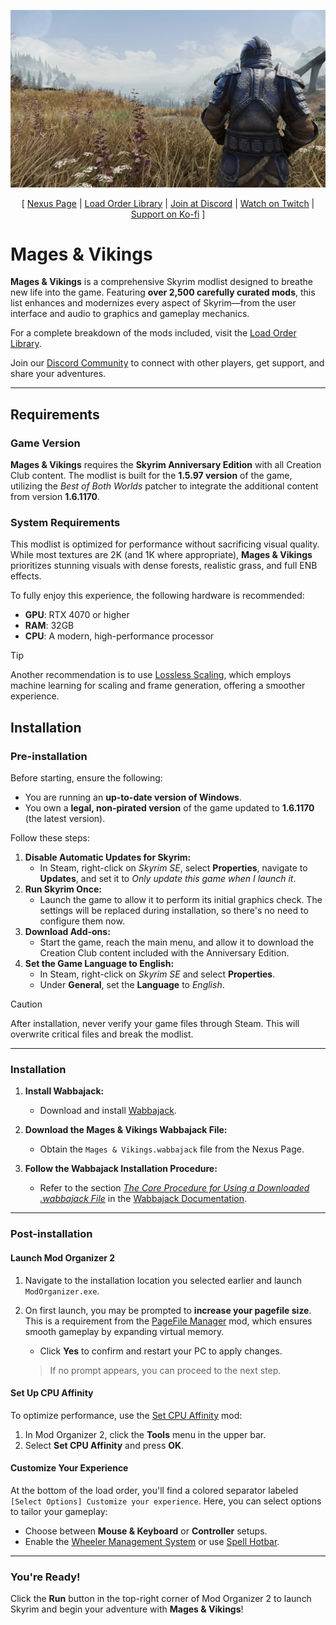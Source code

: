 ![](https://raw.githubusercontent.com/nicolasbertolino/Mages-Vikings/refs/heads/main/banner.jpg)

<p align="center">
  [ <a href="">Nexus Page</a> |
  <a href="https://loadorderlibrary.com/lists/mages-vikings">Load Order Library</a> |
  <a href="https://discord.gg/Newa3dj5pZ">Join at Discord</a> |
  <a href="">Watch on Twitch</a> |
  <a href="">Support on Ko-fi</a> ]
</p>


# Mages & Vikings
**Mages & Vikings** is a comprehensive Skyrim modlist designed to breathe new life into the game. Featuring **over 2,500 carefully curated mods**, this list enhances and modernizes every aspect of Skyrim—from the user interface and audio to graphics and gameplay mechanics. 

For a complete breakdown of the mods included, visit the [Load Order Library](https://loadorderlibrary.com/lists/mages-vikings).

Join our [Discord Community](https://discord.gg/Newa3dj5pZ) to connect with other players, get support, and share your adventures.

---

## Requirements

### Game Version
**Mages & Vikings** requires the **Skyrim Anniversary Edition** with all Creation Club content. The modlist is built for the **1.5.97 version** of the game, utilizing the _Best of Both Worlds_ patcher to integrate the additional content from version **1.6.1170**.

### System Requirements
This modlist is optimized for performance without sacrificing visual quality. While most textures are 2K (and 1K where appropriate), **Mages & Vikings** prioritizes stunning visuals with dense forests, realistic grass, and full ENB effects. 

To fully enjoy this experience, the following hardware is recommended:
- **GPU**: RTX 4070 or higher
- **RAM**: 32GB
- **CPU**: A modern, high-performance processor

>[!TIP]
>Another recommendation is to use [Lossless Scaling](https://store.steampowered.com/app/993090/Lossless_Scaling/), which employs machine learning for scaling and frame generation, offering a smoother experience.


## Installation

### Pre-installation
Before starting, ensure the following:
- You are running an **up-to-date version of Windows**.
- You own a **legal, non-pirated version** of the game updated to **1.6.1170** (the latest version).

Follow these steps:
1. **Disable Automatic Updates for Skyrim:**
   - In Steam, right-click on *Skyrim SE*, select **Properties**, navigate to **Updates**, and set it to *Only update this game when I launch it*.
2. **Run Skyrim Once:**
   - Launch the game to allow it to perform its initial graphics check. The settings will be replaced during installation, so there's no need to configure them now.
3. **Download Add-ons:**
   - Start the game, reach the main menu, and allow it to download the Creation Club content included with the Anniversary Edition.
4. **Set the Game Language to English:**
   - In Steam, right-click on *Skyrim SE* and select **Properties**.
   - Under **General**, set the **Language** to *English*.

> [!Caution]
> After installation, never verify your game files through Steam. This will overwrite critical files and break the modlist.

---

### Installation

1. **Install Wabbajack:**
   - Download and install [Wabbajack](https://www.wabbajack.org/).

2. **Download the Mages & Vikings Wabbajack File:**
   - Obtain the `Mages & Vikings.wabbajack` file from the Nexus Page.

3. **Follow the Wabbajack Installation Procedure:**
   - Refer to the section [_The Core Procedure for Using a Downloaded .wabbajack File_](https://wiki.wabbajack.org/user_documentation/Installing%20a%20Modlist.html) in the [Wabbajack Documentation](https://wiki.wabbajack.org/).

---

### Post-installation

#### Launch Mod Organizer 2
1. Navigate to the installation location you selected earlier and launch `ModOrganizer.exe`.
2. On first launch, you may be prompted to **increase your pagefile size**. This is a requirement from the [PageFile Manager](https://www.nexusmods.com/skyrimspecialedition/mods/128254) mod, which ensures smooth gameplay by expanding virtual memory.
   - Click **Yes** to confirm and restart your PC to apply changes.

   > If no prompt appears, you can proceed to the next step.

#### Set Up CPU Affinity
To optimize performance, use the [Set CPU Affinity](https://www.nexusmods.com/skyrimspecialedition/mods/94636) mod:
1. In Mod Organizer 2, click the **Tools** menu in the upper bar.
2. Select **Set CPU Affinity** and press **OK**.

#### Customize Your Experience
At the bottom of the load order, you'll find a colored separator labeled `[Select Options] Customize your experience`. Here, you can select options to tailor your gameplay:
- Choose between **Mouse & Keyboard** or **Controller** setups.
- Enable the [Wheeler Management System](https://www.nexusmods.com/skyrimspecialedition/mods/97345) or use [Spell Hotbar](https://www.nexusmods.com/skyrimspecialedition/mods/110763).

---

### You're Ready!
Click the **Run** button in the top-right corner of Mod Organizer 2 to launch Skyrim and begin your adventure with **Mages & Vikings**!


